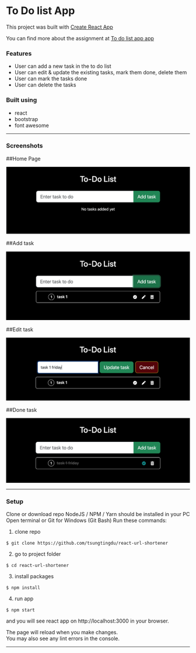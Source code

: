 # To Do list App

This project was built with [Create React App](https://github.com/facebook/create-react-app)

You can find more about the assignment at [To do list app app](https://pestotech.teachable.com/courses/1911069/lectures/43351562) 

### Features
* User can add a new task in the to do list
* User can edit & update the existing tasks, mark them done, delete them
* User can mark the tasks done
* User can delete the tasks

### Built using
* react
* bootstrap
* font awesome


***
### Screenshots
##Home Page

![Homepage](src/ToDo_1.png)

##Add task

![Add task](src/ToDo_2.png)

##Edit task

![Edit task](src/ToDo_3.png)

##Done task

![Done task](src/ToDo_4.png)
***

### Setup
Clone or download repo NodeJS / NPM / Yarn should be installed in your PC
Open terminal or Git for Windows (Git Bash) Run these commands:

1. clone repo
```
$ git clone https://github.com/tsungtingdu/react-url-shortener
```
2. go to project folder
```
$ cd react-url-shortener
```
3. install packages
```
$ npm install
```
4. run app
```
$ npm start
```

and you will see react app on http://localhost:3000 in your browser.

The page will reload when you make changes.\
You may also see any lint errors in the console.

***
